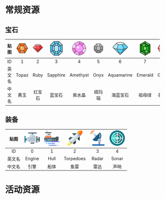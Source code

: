 # 常规资源

## 宝石

|贴图|<img src="https://github.com/putianyi889/Minesweeper-makes-me-happy/blob/main/wiki/images/wom/1.svg" width=50>|<img src="https://github.com/putianyi889/Minesweeper-makes-me-happy/blob/main/wiki/images/wom/2.svg" width=50>|<img src="https://github.com/putianyi889/Minesweeper-makes-me-happy/blob/main/wiki/images/wom/3.svg" width=50>|<img src="https://github.com/putianyi889/Minesweeper-makes-me-happy/blob/main/wiki/images/wom/4.svg" width=50>|<img src="https://github.com/putianyi889/Minesweeper-makes-me-happy/blob/main/wiki/images/wom/5.svg" width=50>|<img src="https://github.com/putianyi889/Minesweeper-makes-me-happy/blob/main/wiki/images/wom/6.svg" width=50>|<img src="https://github.com/putianyi889/Minesweeper-makes-me-happy/blob/main/wiki/images/wom/7.svg" width=50>|<img src="https://github.com/putianyi889/Minesweeper-makes-me-happy/blob/main/wiki/images/wom/8.svg" width=50>|<img src="https://github.com/putianyi889/Minesweeper-makes-me-happy/blob/main/wiki/images/wom/9.svg" width=50>|<img src="https://github.com/putianyi889/Minesweeper-makes-me-happy/blob/main/wiki/images/wom/10.svg" width=50>|
|:-:|:-:|:-:|:-:|:-:|:-:|:-:|:-:|:-:|:-:|:-:|
|ID|1|2|3|4|5|6|7|8|9|10|
|英文名|Topaz|Ruby|Sapphire|Amethyst|Onyx|Aquamarine|Emerald|Garnet|Jade|Diamond|
|中文名|黄玉|红宝石|蓝宝石|紫水晶|缟玛瑙|海蓝宝石|祖母绿|石榴石|碧玉|钻石|

## 装备

|贴图|<img src="https://github.com/putianyi889/Minesweeper-makes-me-happy/blob/main/wiki/images/wom/equip/0.svg" width=50>|<img src="https://github.com/putianyi889/Minesweeper-makes-me-happy/blob/main/wiki/images/wom/equip/1.svg" width=50>|<img src="https://github.com/putianyi889/Minesweeper-makes-me-happy/blob/main/wiki/images/wom/equip/2.svg" width=50>|<img src="https://github.com/putianyi889/Minesweeper-makes-me-happy/blob/main/wiki/images/wom/equip/3.svg" width=50>|<img src="https://github.com/putianyi889/Minesweeper-makes-me-happy/blob/main/wiki/images/wom/equip/4.svg" width=50>|
|:-:|:-:|:-:|:-:|:-:|:-:|
|ID|0|1|2|3|4|
|英文名|Engine|Hull|Torpedoes|Radar|Sonar|
|中文名|引擎|船体|鱼雷|雷达|声呐|

# 活动资源